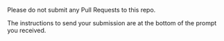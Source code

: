 Please do not submit any Pull Requests to this repo.

The instructions to send your submission are at the bottom of the prompt you received.
